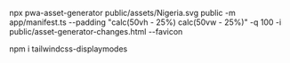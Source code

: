 npx pwa-asset-generator public/assets/Nigeria.svg public -m app/manifest.ts --padding "calc(50vh - 25%) calc(50vw - 25%)" -q 100 -i public/asset-generator-changes.html --favicon


npm i tailwindcss-displaymodes